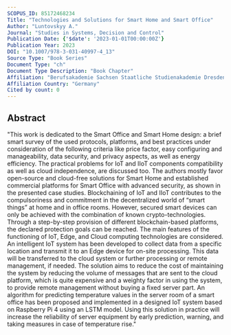 ```yaml
---
SCOPUS_ID: 85172468234
Title: "Technologies and Solutions for Smart Home and Smart Office"
Author: "Luntovskyy A."
Journal: "Studies in Systems, Decision and Control"
Publication Date: {'$date': '2023-01-01T00:00:00Z'}
Publication Year: 2023
DOI: "10.1007/978-3-031-40997-4_13"
Source Type: "Book Series"
Document Type: "ch"
Document Type Description: "Book Chapter"
Affiliation: "Berufsakademie Sachsen Staatliche Studienakademie Dresden"
Affiliation Country: "Germany"
Cited by count: 0
---
```


## Abstract
"This work is dedicated to the Smart Office and Smart Home design: a brief smart survey of the used protocols, platforms, and best practices under consideration of the following criteria like price factor, easy configuring and manageability, data security, and privacy aspects, as well as energy efficiency. The practical problems for IoT and IIoT components compatibility as well as cloud independence, are discussed too. The authors mostly favor open-source and cloud-free solutions for Smart Home and established commercial platforms for Smart Office with advanced security, as shown in the presented case studies. Blockchaining of IoT and IIoT contributes to the compulsoriness and commitment in the decentralized world of “smart things” at home and in office rooms. However, secured smart devices can only be achieved with the combination of known crypto-technologies. Through a step-by-step provision of different blockchain-based platforms, the declared protection goals can be reached. The main features of the functioning of IoT, Edge, and Cloud computing technologies are considered. An intelligent IoT system has been developed to collect data from a specific location and transmit it to an Edge device for on-site processing. This data will be transferred to the cloud system or further processing or remote management, if needed. The solution aims to reduce the cost of maintaining the system by reducing the volume of messages that are sent to the cloud platform, which is quite expensive and a weighty factor in using the system, to provide remote management without buying a fixed server part. An algorithm for predicting temperature values in the server room of a smart office has been proposed and implemented in a designed IoT system based on Raspberry Pi 4 using an LSTM model. Using this solution in practice will increase the reliability of server equipment by early prediction, warning, and taking measures in case of temperature rise."
